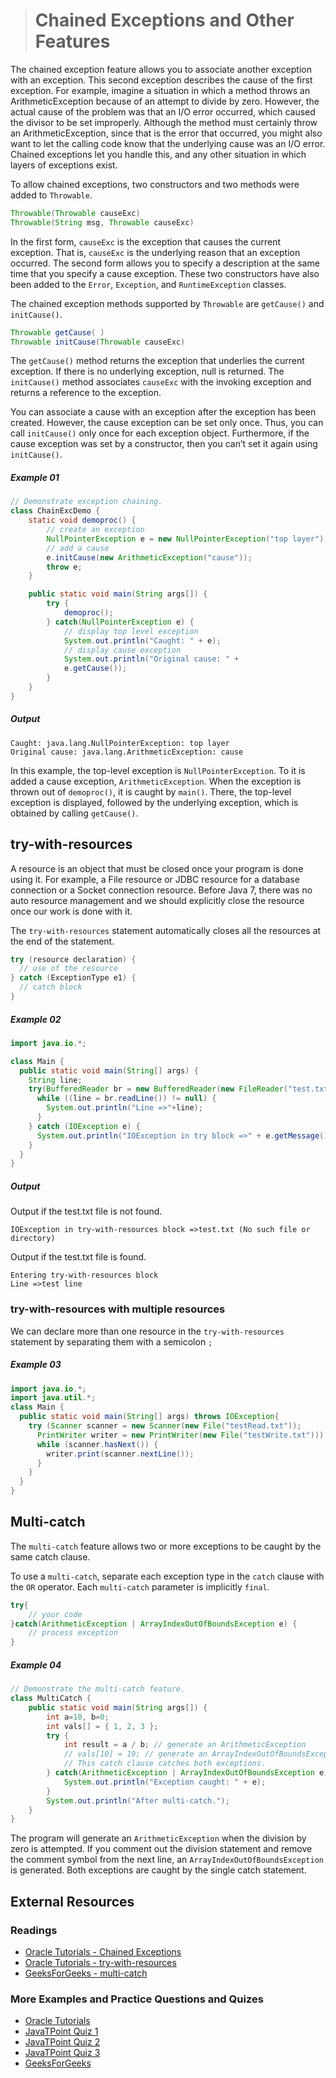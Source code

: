 ># Chained Exceptions and Other Features

The chained exception feature allows you to associate another exception with an exception. This second exception describes the cause of the first exception. For example, imagine a situation in which a method throws an ArithmeticException because of an attempt to divide by zero. However, the actual cause of the problem was that an I/O error occurred, which caused the divisor to be set improperly. Although the method must certainly throw an ArithmeticException, since that is the error that occurred, you might also want to let the calling code know that the underlying cause was an I/O error. Chained exceptions let you handle this, and any other situation in which layers of exceptions exist.

To allow chained exceptions, two constructors and two methods were added to `Throwable`.

```java
Throwable(Throwable causeExc)
Throwable(String msg, Throwable causeExc)
```

In the first form, `causeExc` is the exception that causes the current exception. That is, `causeExc` is the underlying reason that an exception occurred. The second form allows you to specify a description at the same time that you specify a cause exception. These two constructors have also been added to the `Error`, `Exception`, and `RuntimeException` classes.

The chained exception methods supported by `Throwable` are `getCause()` and `initCause()`.

```java
Throwable getCause( )
Throwable initCause(Throwable causeExc)
```
The `getCause()` method returns the exception that underlies the current exception. If there is no underlying exception, null is returned. The `initCause()` method associates `causeExc` with the invoking exception and returns a reference to the exception.

You can associate a cause with an exception after the exception has been created. However, the cause exception can be set only once. Thus, you can call `initCause()` only once for each exception object. Furthermore, if the cause exception was set by a constructor, then you can’t set it again using `initCause()`.

##### Example 01

```java
// Demonstrate exception chaining.
class ChainExcDemo {
    static void demoproc() {
        // create an exception
        NullPointerException e = new NullPointerException("top layer");
        // add a cause
        e.initCause(new ArithmeticException("cause"));
        throw e;
    }

    public static void main(String args[]) {
        try {
            demoproc();
        } catch(NullPointerException e) {
            // display top level exception
            System.out.println("Caught: " + e);
            // display cause exception
            System.out.println("Original cause: " +
            e.getCause());
        }
    }
}
```

##### Output

    Caught: java.lang.NullPointerException: top layer
    Original cause: java.lang.ArithmeticException: cause

In this example, the top-level exception is `NullPointerException`. To it is added a cause exception, `ArithmeticException`. When the exception is thrown out of `demoproc()`, it is caught by `main()`. There, the top-level exception is displayed, followed by the underlying exception, which is obtained by calling `getCause()`.

## try-with-resources

A resource is an object that must be closed once your program is done using it. For example, a File resource or JDBC resource for a database connection or a Socket connection resource. Before Java 7, there was no auto resource management and we should explicitly close the resource once our work is done with it.

The `try-with-resources` statement automatically closes all the resources at the end of the statement. 

```java
try (resource declaration) {
  // use of the resource
} catch (ExceptionType e1) {
  // catch block
}
```

##### Example 02

```java
import java.io.*;

class Main {
  public static void main(String[] args) {
    String line;
    try(BufferedReader br = new BufferedReader(new FileReader("test.txt"))) {
      while ((line = br.readLine()) != null) {
        System.out.println("Line =>"+line);
      }
    } catch (IOException e) {
      System.out.println("IOException in try block =>" + e.getMessage());
    }
  }
}
```

##### Output
Output if the test.txt file is not found.

    IOException in try-with-resources block =>test.txt (No such file or directory)

Output if the test.txt file is found.

    Entering try-with-resources block
    Line =>test line


### try-with-resources with multiple resources

We can declare more than one resource in the `try-with-resources` statement by separating them with a semicolon `;`

##### Example 03

```java
import java.io.*;
import java.util.*;
class Main {
  public static void main(String[] args) throws IOException{
    try (Scanner scanner = new Scanner(new File("testRead.txt")); 
      PrintWriter writer = new PrintWriter(new File("testWrite.txt"))) {
      while (scanner.hasNext()) {
        writer.print(scanner.nextLine());
      }
    }
  }
}
```

## Multi-catch

The `multi-catch` feature allows two or more exceptions to be caught by the same catch clause. 

To use a `multi-catch`, separate each exception type in the `catch` clause with the `OR` operator. Each `multi-catch` parameter is implicitly `final`.

```java
try{
    // your code
}catch(ArithmeticException | ArrayIndexOutOfBoundsException e) {
    // process exception
}
```

##### Example 04

```java
// Demonstrate the multi-catch feature.
class MultiCatch {
    public static void main(String args[]) {
        int a=10, b=0;
        int vals[] = { 1, 2, 3 };
        try {
            int result = a / b; // generate an ArithmeticException
            // vals[10] = 19; // generate an ArrayIndexOutOfBoundsException
            // This catch clause catches both exceptions.
        } catch(ArithmeticException | ArrayIndexOutOfBoundsException e) {
            System.out.println("Exception caught: " + e);
        }
        System.out.println("After multi-catch.");
    }
}
```

The program will generate an `ArithmeticException` when the division by zero is attempted. If you comment out the division statement and remove the comment symbol from the next line, an `ArrayIndexOutOfBoundsException` is generated. Both exceptions are caught by the single catch statement.

## External Resources

### Readings

* [Oracle Tutorials - Chained Exceptions](https://docs.oracle.com/javase/tutorial/essential/exceptions/chained.html)
* [Oracle Tutorials - try-with-resources](https://docs.oracle.com/javase/tutorial/essential/exceptions/tryResourceClose.html)
* [GeeksForGeeks - multi-catch](https://www.geeksforgeeks.org/multicatch-in-java/?ref=lbp)

### More Examples and Practice Questions and Quizes

* [Oracle Tutorials](https://docs.oracle.com/javase/tutorial/essential/exceptions/QandE/questions.html)
* [JavaTPoint Quiz 1](https://www.javatpoint.com/directload.jsp?val=89)
* [JavaTPoint Quiz 2](https://www.javatpoint.com/directload.jsp?val=96)
* [JavaTPoint Quiz 3](https://www.javatpoint.com/directload.jsp?val=101)
* [GeeksForGeeks](https://www.geeksforgeeks.org/output-java-program-set-12exception-handling/)